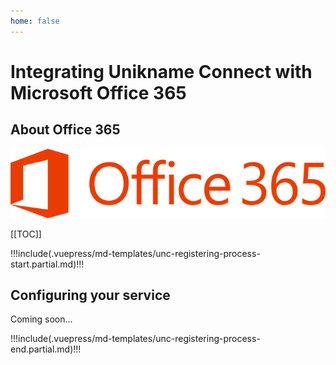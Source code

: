```yaml
---
home: false
---
```


# Integrating Unikname Connect with Microsoft Office 365

## About Office 365

![Office 365](./office365-logo-full.png)

[[TOC]]

!!!include(.vuepress/md-templates/unc-registering-process-start.partial.md)!!!

## Configuring your service

Coming soon...

!!!include(.vuepress/md-templates/unc-registering-process-end.partial.md)!!!
